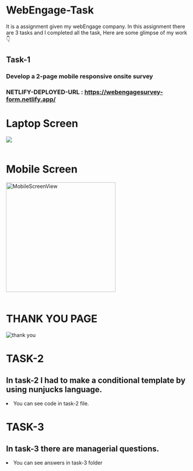 # WebEngage-Task
It is a assignment given my webEngage company. In this assignment there are 3 tasks and I completed all the task, Here are some glimpse of my work 👇
## Task-1
### Develop a 2-page mobile responsive onsite survey

### NETLIFY-DEPLOYED-URL : https://webengagesurvey-form.netlify.app/

# Laptop Screen

<img src="https://user-images.githubusercontent.com/101566272/212397229-0ad52d89-dc24-4798-820c-39e1706913e7.png"/>
<br/>
<br/>

# Mobile Screen

<img src="https://i.ibb.co/Vx3GLM5/Screenshot-71.png" width="300px" alt="MobileScreenView"/>
<br/>
<br/>

# THANK YOU PAGE

<img src="https://i.ibb.co/xJ8r0V0/Screenshot-60.png" alt="thank you"/>

# TASK-2

## In task-2 I had to make a conditional template by using nunjucks language.
<li>You can see code in task-2 file.</li> 

# TASK-3

## In task-3 there are managerial questions. 
<li>You can see answers in task-3 folder</li>
